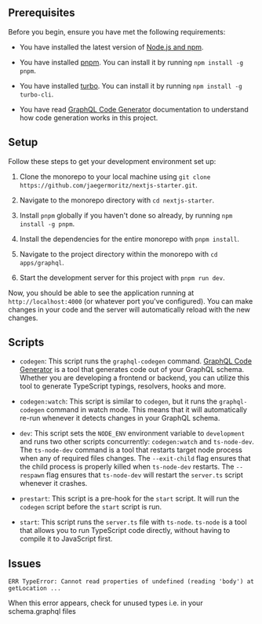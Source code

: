 ## Prerequisites

Before you begin, ensure you have met the following requirements:

- You have installed the latest version of [Node.js and npm](https://nodejs.org/en/download/).
- You have installed [pnpm](https://pnpm.io/installation). You can install it by running `npm install -g pnpm`.
- You have installed [turbo](https://turbo.sh/). You can install it by running `npm install -g turbo-cli`.

- You have read [GraphQL Code Generator](https://graphql-code-generator.com/) documentation to understand how code generation works in this project.

## Setup

Follow these steps to get your development environment set up:

1. Clone the monorepo to your local machine using `git clone https://github.com/jaegermoritz/nextjs-starter.git`.

2. Navigate to the monorepo directory with `cd nextjs-starter`.

3. Install `pnpm` globally if you haven't done so already, by running `npm install -g pnpm`.

4. Install the dependencies for the entire monorepo with `pnpm install`.

5. Navigate to the project directory within the monorepo with `cd apps/graphql`.

6. Start the development server for this project with `pnpm run dev`.

Now, you should be able to see the application running at `http://localhost:4000` (or whatever port you've configured). You can make changes in your code and the server will automatically reload with the new changes.

## Scripts

- `codegen`: This script runs the `graphql-codegen` command. [GraphQL Code Generator](https://graphql-code-generator.com/) is a tool that generates code out of your GraphQL schema. Whether you are developing a frontend or backend, you can utilize this tool to generate TypeScript typings, resolvers, hooks and more.

- `codegen:watch`: This script is similar to `codegen`, but it runs the `graphql-codegen` command in watch mode. This means that it will automatically re-run whenever it detects changes in your GraphQL schema.

- `dev`: This script sets the `NODE_ENV` environment variable to `development` and runs two other scripts concurrently: `codegen:watch` and `ts-node-dev`. The `ts-node-dev` command is a tool that restarts target node process when any of required files changes. The `--exit-child` flag ensures that the child process is properly killed when `ts-node-dev` restarts. The `--respawn` flag ensures that `ts-node-dev` will restart the `server.ts` script whenever it crashes.

- `prestart`: This script is a pre-hook for the `start` script. It will run the `codegen` script before the `start` script is run.

- `start`: This script runs the `server.ts` file with `ts-node`. `ts-node` is a tool that allows you to run TypeScript code directly, without having to compile it to JavaScript first.

## Issues

```text
ERR TypeError: Cannot read properties of undefined (reading 'body') at getLocation ...
```

When this error appears, check for unused types i.e. in your schema.graphql files
